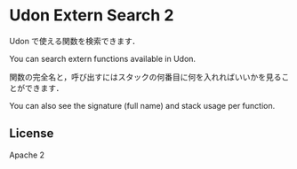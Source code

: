 Udon Extern Search 2
====================

Udon で使える関数を検索できます．

You can search extern functions available in Udon.

関数の完全名と，呼び出すにはスタックの何番目に何を入れればいいかを見ることができます．

You can also see the signature (full name) and stack usage per function.

## License

Apache 2

